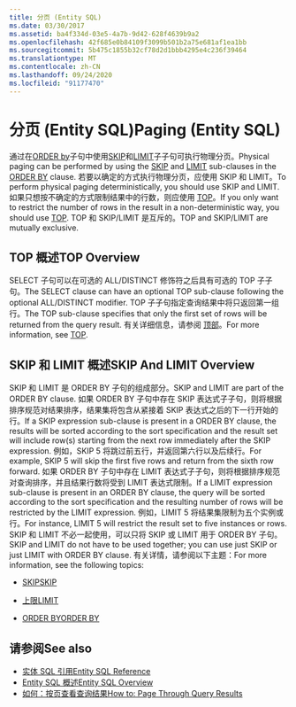 ```yaml
---
title: 分页 (Entity SQL)
ms.date: 03/30/2017
ms.assetid: ba4f334d-03e5-4a7b-9d42-628f4639b9a2
ms.openlocfilehash: 42f685e0b84109f3099b501b2a75e681af1ea1bb
ms.sourcegitcommit: 5b475c1855b32cf78d2d1bbb4295e4c236f39464
ms.translationtype: MT
ms.contentlocale: zh-CN
ms.lasthandoff: 09/24/2020
ms.locfileid: "91177470"
---
```

# <a name="paging-entity-sql"></a><span data-ttu-id="64355-102">分页 (Entity SQL)</span><span class="sxs-lookup"><span data-stu-id="64355-102">Paging (Entity SQL)</span></span>

<span data-ttu-id="64355-103">通过在[ORDER by](order-by-entity-sql.md)子句中使用[SKIP](skip-entity-sql.md)和[LIMIT](limit-entity-sql.md)子子句可执行物理分页。</span><span class="sxs-lookup"><span data-stu-id="64355-103">Physical paging can be performed by using the [SKIP](skip-entity-sql.md) and [LIMIT](limit-entity-sql.md) sub-clauses in the [ORDER BY](order-by-entity-sql.md) clause.</span></span> <span data-ttu-id="64355-104">若要以确定的方式执行物理分页，应使用 SKIP 和 LIMIT。</span><span class="sxs-lookup"><span data-stu-id="64355-104">To perform physical paging deterministically, you should use SKIP and LIMIT.</span></span> <span data-ttu-id="64355-105">如果只想按不确定的方式限制结果中的行数，则应使用 [TOP](top-entity-sql.md)。</span><span class="sxs-lookup"><span data-stu-id="64355-105">If you only want to restrict the number of rows in the result in a non-deterministic way, you should use [TOP](top-entity-sql.md).</span></span> <span data-ttu-id="64355-106">TOP 和 SKIP/LIMIT 是互斥的。</span><span class="sxs-lookup"><span data-stu-id="64355-106">TOP and SKIP/LIMIT are mutually exclusive.</span></span>  
  
## <a name="top-overview"></a><span data-ttu-id="64355-107">TOP 概述</span><span class="sxs-lookup"><span data-stu-id="64355-107">TOP Overview</span></span>  

 <span data-ttu-id="64355-108">SELECT 子句可以在可选的 ALL/DISTINCT 修饰符之后具有可选的 TOP 子子句。</span><span class="sxs-lookup"><span data-stu-id="64355-108">The SELECT clause can have an optional TOP sub-clause following the optional ALL/DISTINCT modifier.</span></span> <span data-ttu-id="64355-109">TOP 子子句指定查询结果中将只返回第一组行。</span><span class="sxs-lookup"><span data-stu-id="64355-109">The TOP sub-clause specifies that only the first set of rows will be returned from the query result.</span></span> <span data-ttu-id="64355-110">有关详细信息，请参阅 [顶部](top-entity-sql.md)。</span><span class="sxs-lookup"><span data-stu-id="64355-110">For more information, see [TOP](top-entity-sql.md).</span></span>  
  
## <a name="skip-and-limit-overview"></a><span data-ttu-id="64355-111">SKIP 和 LIMIT 概述</span><span class="sxs-lookup"><span data-stu-id="64355-111">SKIP And LIMIT Overview</span></span>  

 <span data-ttu-id="64355-112">SKIP 和 LIMIT 是 ORDER BY 子句的组成部分。</span><span class="sxs-lookup"><span data-stu-id="64355-112">SKIP and LIMIT are part of the ORDER BY clause.</span></span> <span data-ttu-id="64355-113">如果 ORDER BY 子句中存在 SKIP 表达式子子句，则将根据排序规范对结果排序，结果集将包含从紧接着 SKIP 表达式之后的下一行开始的行。</span><span class="sxs-lookup"><span data-stu-id="64355-113">If a SKIP expression sub-clause is present in a ORDER BY clause, the results will be sorted according to the sort specification and the result set will include row(s) starting from the next row immediately after the SKIP expression.</span></span> <span data-ttu-id="64355-114">例如，SKIP 5 将跳过前五行，并返回第六行以及后续行。</span><span class="sxs-lookup"><span data-stu-id="64355-114">For example, SKIP 5 will skip the first five rows and return from the sixth row forward.</span></span> <span data-ttu-id="64355-115">如果 ORDER BY 子句中存在 LIMIT 表达式子子句，则将根据排序规范对查询排序，并且结果行数将受到 LIMIT 表达式限制。</span><span class="sxs-lookup"><span data-stu-id="64355-115">If a LIMIT expression sub-clause is present in an ORDER BY clause, the query will be sorted according to the sort specification and the resulting number of rows will be restricted by the LIMIT expression.</span></span> <span data-ttu-id="64355-116">例如，LIMIT 5 将结果集限制为五个实例或行。</span><span class="sxs-lookup"><span data-stu-id="64355-116">For instance, LIMIT 5 will restrict the result set to five instances or rows.</span></span> <span data-ttu-id="64355-117">SKIP 和 LIMIT 不必一起使用，可以只将 SKIP 或 LIMIT 用于 ORDER BY 子句。</span><span class="sxs-lookup"><span data-stu-id="64355-117">SKIP and LIMIT do not have to be used together; you can use just SKIP or just LIMIT with ORDER BY clause.</span></span> <span data-ttu-id="64355-118">有关详情，请参阅以下主题：</span><span class="sxs-lookup"><span data-stu-id="64355-118">For more information, see the following topics:</span></span>  
  
- [<span data-ttu-id="64355-119">SKIP</span><span class="sxs-lookup"><span data-stu-id="64355-119">SKIP</span></span>](skip-entity-sql.md)  
  
- [<span data-ttu-id="64355-120">上限</span><span class="sxs-lookup"><span data-stu-id="64355-120">LIMIT</span></span>](limit-entity-sql.md)  
  
- [<span data-ttu-id="64355-121">ORDER BY</span><span class="sxs-lookup"><span data-stu-id="64355-121">ORDER BY</span></span>](order-by-entity-sql.md)  
  
## <a name="see-also"></a><span data-ttu-id="64355-122">请参阅</span><span class="sxs-lookup"><span data-stu-id="64355-122">See also</span></span>

- [<span data-ttu-id="64355-123">实体 SQL 引用</span><span class="sxs-lookup"><span data-stu-id="64355-123">Entity SQL Reference</span></span>](entity-sql-reference.md)
- [<span data-ttu-id="64355-124">Entity SQL 概述</span><span class="sxs-lookup"><span data-stu-id="64355-124">Entity SQL Overview</span></span>](entity-sql-overview.md)
- <span data-ttu-id="64355-125">[如何：按页查看查询结果](/previous-versions/dotnet/netframework-4.0/bb738702(v=vs.100))</span><span class="sxs-lookup"><span data-stu-id="64355-125">[How to: Page Through Query Results](/previous-versions/dotnet/netframework-4.0/bb738702(v=vs.100))</span></span>
